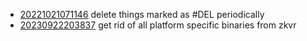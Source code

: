 - [20221021071146](/zet/20221021071146/README.md) delete things marked as #DEL periodically
- [20230922203837](/zet/20230922203837/README.md) get rid of all platform specific binaries from zkvr
